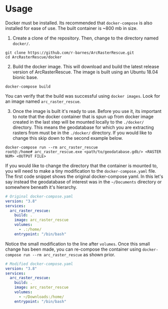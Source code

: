 # Usage

Docker must be installed. Its recommended that `docker-compose` is also installed for
ease of use. The built container is ~800 mb in size.

1. Create a clone of the repository. Then, change to the directory named `docker/`.

```shell
git clone https://github.com/r-barnes/ArcRasterRescue.git
cd ArcRasterRescue/docker
```

2. Build the docker image. This will download and build the latest release
version of ArcRasterRescue. The image is built using an Ubuntu 18.04 bionic base.

```shell
docker-compose build
```

You can verify that the build was successful using `docker images`. Look for an image
named `arc_raster_rescue`.

3. Once the image is built it's ready to use. Before you use it, its important to
note that the docker container that is spun up from docker image created in the last
step will be mounted locally to the `./docker/` directory. This means the geodatabase
for which you are extracting rasters from must be in the `./docker/` directory. If
you would like to change this skip down to the second example below.

```shell
docker-compose run --rm arc_raster_rescue
root@:/home# arc_raster_rescue.exe <path/to/geodatabase.gdb/> <RASTER NUM> <OUTPUT FILE>
```

If you would like to change the directory that the container is mounted to, you will
need to make a tiny modification to the `docker-compose.yaml` file. The first code
snippet shows the original docker-compose yaml. In this let's say instead the
geodatabase of interest was in the `~/Documents` directory or somewhere beneath it's
hierarchy.

```yaml
# Original docker-compose.yaml
version: "3.8"
services:
  arc_raster_rescue:
    build: .
    image: arc_raster_rescue
    volumes:
      - .:/home/
    entrypoint: "/bin/bash"
```
Notice the small modification to the line after `volumes`. Once this small change has
been made, you can re-compose the container using `docker-compose run --rm
arc_raster_rescue` as shown prior.

```yaml
# Modified docker-compose.yaml
version: "3.8"
services:
  arc_raster_rescue:
    build: .
    image: arc_raster_rescue
    volumes:
      - ~/Downloads:/home/
    entrypoint: "/bin/bash"
```
